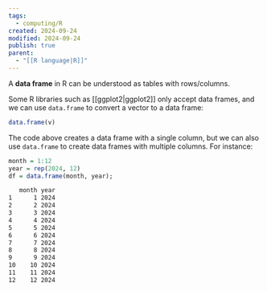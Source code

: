 ```yaml
---
tags:
  - computing/R
created: 2024-09-24
modified: 2024-09-24
publish: true
parent:
  - "[[R language|R]]"
---
```


A **data frame** in R can be understood as tables with rows/columns.

Some R libraries such as [[ggplot2|ggplot2]] only accept data frames, and we can use `data.frame` to convert a vector to a data frame:
```r
data.frame(v)
```

The code above creates a data frame with a single column, but we can also use `data.frame` to create data frames with multiple columns. For instance:
```r
month = 1:12
year = rep(2024, 12)
df = data.frame(month, year);
```

```txt
   month year
1      1 2024
2      2 2024
3      3 2024
4      4 2024
5      5 2024
6      6 2024
7      7 2024
8      8 2024
9      9 2024
10    10 2024
11    11 2024
12    12 2024
```
